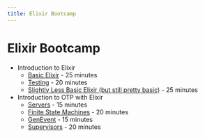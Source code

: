 ```yaml
---
title: Elixir Bootcamp
---
```


# Elixir Bootcamp

- Introduction to Elixir
    * [Basic Elixir](http://knewter.github.io/erlang_dc_workshop/deck/introduction_to_elixir/basic_elixir/slides/) - 25 minutes
    * [Testing](http://knewter.github.io/erlang_dc_workshop/deck/introduction_to_elixir/testing/slides/) - 20 minutes
    * [Slightly Less Basic Elixir (but still pretty basic)](http://knewter.github.io/erlang_dc_workshop/deck/introduction_to_elixir/slightly_less_basic/slides/) - 25 minutes
- Introduction to OTP with Elixir
    * [Servers](http://knewter.github.io/erlang_dc_workshop/deck/otp_with_elixir/servers/slides/) - 15 minutes
    * [Finite State Machines](http://knewter.github.io/erlang_dc_workshop/deck/otp_with_elixir/finite_state_machines/slides/) - 20 minutes
    * [GenEvent](http://knewter.github.io/erlang_dc_workshop/deck/otp_with_elixir/gen_event/slides/) - 15 minutes
    * [Supervisors](http://knewter.github.io/erlang_dc_workshop/deck/otp_with_elixir/supervisors/slides/) - 20 minutes
